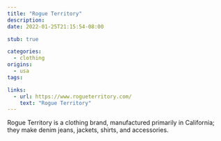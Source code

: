 ```yaml
---
title: "Rogue Territory"
description:
date: 2022-01-25T21:15:54-08:00

stub: true

categories:
  - clothing
origins:
  - usa
tags:

links:
  - url: https://www.rogueterritory.com/
    text: "Rogue Territory"
---
```


Rogue Territory is a clothing brand, manufactured primarily in California; they
make denim jeans, jackets, shirts, and accessories.
